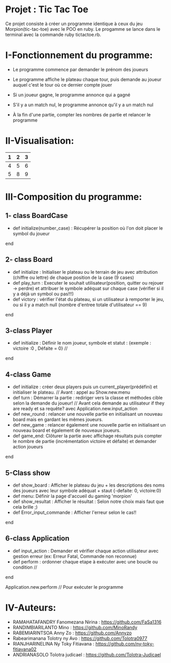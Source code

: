 

# Projet : Tic Tac Toe
Ce projet consiste à créer un programme identique à ceux du jeu Morpion(tic-tac-toe) avec le POO en ruby. Le progamme se lance dans le terminal avec la commande ruby tictactoe.rb.

# I-Fonctionnement du programme:

- Le programme commence par demander le prénom des joueurs 

- Le programme affiche le plateau chaque tour, puis demande au joueur auquel c'est le tour où ce dernier compte jouer

- Si un joueur gagne, le programme annonce qui a gagné 

- S'il y a un match nul, le programme annonce qu'il y a un match nul
 
- À la fin d'une partie, compter les nombres de partie et relancer le programme 

# II-Visualisation:

1 | 2 | 3
--|---|--
4 | 5 | 6
5 | 8 | 9

# III-Composition du programme:

## 1- class BoardCase
- def initialize(number_case) : Récupérer la position où l'on doit placer le symbol du joueur

end

## 2- class Board
- def initialize : Initialiser le plateau ou le terrain de jeu avec attribution (chiffre ou lettre) de chaque position de la case (9 cases)
- def play_turn : Executer le souhait utilisateur(position, quitter ou rejouer -> perdre) et attribuer le symbole adéquat sur chaque case (vérifier si il y a déjà un symbol ou pas!!!)
- def victory  : vérifier l'état du plateau, si un utilisateur à remporter le jeu, ou si il y a match null (nombre d'entree totale d'utilisateur == 9)

end 

## 3-class Player
- def initialize : Définir le nom joueur, symbole et statut : {exemple : victoire :0 , Défaite = 0} //

end

## 4-class Game
- def initialize : créer deux players puis un current_player(prédéfini) et initialiser le plateau. // Avant : appel au Show.new.menu
- def turn : Démarrer la partie : rediriger vers la classe et méthodes cible selon la demande du joueur! // Avant cela demande au utilisateur if they are ready et sa requête? avec Application.new.input_action
- def new_round : relancer une nouvelle partie en initialisant un nouveau board mais en gardant les mêmes joueurs.
- def new_game : relancer également une nouvelle partie en initialisant un nouveau board et également de nouveaux joueurs.
- def game_end: Clôturer la partie avec affichage résultats puis compter le nombre de partie (incrémentation victoire et défaite) et demander action joueurs

end

## 5-Class show
- def show_board : Afficher le plateau du jeu + les descriptions des noms des joueurs avec leur symbole adéquat + staut {-defaite: 0, victoire:0}
- def menu: Définir la page d'accueil du gaming 'morpion'
- def show_resultat : Afficher le résultat : Selon notre choix mais faut que cela brille ;)
- def Error_input_commande : Afficher l'erreur selon le cas!! 

end

## 6-class Application
- def input_action : Demander et vérifier chaque action utilisateur avec gestion erreur (ex: Erreur Fatal, Commande non reconnue)
- def perform : ordonner chaque etape à exécuter avec une boucle ou condition //

end 

Application.new.perform // Pour exécuter le programme

# IV-Auteurs:

 - RAMAHATAFANDRY Fanomezana Nirina : https://github.com/FaSa1316 
 - RANDIMBIARILANTO  Mino : https://github.com/MinoRandy
 - RABEMIARINTSOA Anny Zo : https://github.com/Annyzo
 - Rabearimanana Tolotry ny Avo : https://github.com/Tolotra0977
 - RIANJHARINELINA Ny Toky Fitiavana : https://github.com/ny-toky-fitiavana02
 - ANDRIANASOLO Tolotra judicael :  https://github.com/Tolotra-Judicael
